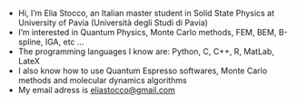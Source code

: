 - Hi, I’m Elia Stocco, an Italian master student in Solid State Physics at University of Pavia (Università degli Studi di Pavia)
- I’m interested in Quantum Physics, Monte Carlo methods, FEM, BEM, B-spline, IGA, etc ...
- The programming languages I know are:  Python, C, C++, R, MatLab, LateX
- I also know how to use Quantum Espresso softwares, Monte Carlo methods and molecular dynamics algorithms
- My email adress is eliastocco@gmail.com
